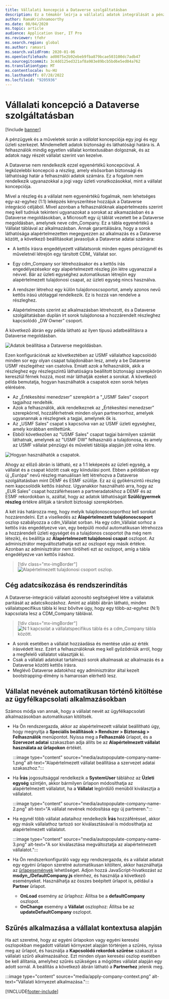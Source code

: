 ```yaml
---
title: Vállalati koncepció a Dataverse szolgáltatásban
description: Ez a témakör leírja a vállalati adatok integrálását a pénzügyek és a műveletek, valamint a Dataverse.
author: RamaKrishnamoorthy
ms.date: 08/04/2020
ms.topic: article
audience: Application User, IT Pro
ms.reviewer: tfehr
ms.search.region: global
ms.author: ramasri
ms.search.validFrom: 2020-01-06
ms.openlocfilehash: ad0075e2b92ebeb9fba879bcae503100dc7adb47
ms.sourcegitcommit: 3c4dd125ed321af8a983e89bcb5bd6e5ed04a762
ms.translationtype: MT
ms.contentlocale: hu-HU
ms.lasthandoff: 07/28/2022
ms.locfileid: "9205936"
---
```

# <a name="company-concept-in-dataverse"></a>Vállalati koncepció a Dataverse szolgáltatásban

[!include [banner](../../includes/banner.md)]




A pénzügyek és a műveletek során a *vállalat* koncepciója egy jogi és egy üzleti szerkezet. Mindemellett adatok biztonsági és láthatósági határa is. A felhasználók mindig egyetlen vállalat kontextusában dolgoznak, és az adatok nagy részét vállalat szerint van kezelve.

A Dataverse nem rendelkezik ezzel egyenértékű koncepcióval. A legközelebbi koncepció a *részleg*, amely elsősorban biztonsági és láthatósági határ a felhasználói adatok számára. Ez a fogalom nem rendelkezik ugyanazokkal a jogi vagy üzleti vonatkozásokkal, mint a vállalat koncepciója.

Mivel a részleg és a vállalat nem egyenértékű fogalmak, nem lehetséges egy-az-egyhez (1:1) leképzés kényszerítése hozzájuk a Dataverse integráció céljából. Mivel azonban a felhasználóknak alapértelmezés szerint meg kell tudniuk tekinteni ugyanazokat a sorokat az alkamazásban és a Dataverse megoldásokban, a Microsoft egy új táblát vezetett be a Dataverse megoldásban, amelynek neve cdm\_Company. Ez a tábla egyenértékű a Vállalat táblával az alkalmazásban. Annak garantálására, hogy a sorok láthatósága alapértelmezetten megegyezzen az alkalmazás és a Dataverse között, a következő beállításokat javasoljuk a Dataverse adatai számára:

+ A kettős írásra engedélyezett vállalatsorok minden egyes pénzügynél és műveletnél létrejön egy társított CDM\_ Vállalat sor.

+ Egy cdm\_Company sor létrehozásakor és a kettős írás engedélyezésekor egy alapértelmezett részleg jön létre ugyanazzal a névvel. Bár az üzleti egységhez automatikusan létrejön egy alapértelmezett tulajdonosi csapat, az üzleti egység nincs használva.
+ A rendszer létrehoz egy külön tulajdonoscsoportot, amely azonos nevű kettős írású utótaggal rendelkezik. Ez is hozzá van rendelve a részleghez.

+ Alapértelmezés szerint az alkalmazásban létrehozott, és a Dataverse szolgáltatásban duplán írt sorok tulajdonosa a hozzárendelt részleghez kapcsolódó „DW Owner” csoport.

A következő ábrán egy példa látható az ilyen típusú adatbeállításra a Dataverse megoldásban.

![Adatok beállítása a Dataverse megoldásban.](media/dual-write-company-1.png)

Ezen konfigurációnak az következtében az USMF vállalathoz kapcsolódó minden sor egy olyan csapat tulajdonában lesz, amely a be Dataverse USMF részlegéhez van csatolva. Emiatt azok a felhasználók, akik a részleghez egy részlegszintű láthatóságra beállított biztonsági szerepkörön keresztül férnek hozzá, most már láthatják ezeket a sorokat. A következő példa bemutatja, hogyan használhatók a csapatok ezen sorok helyes elérésére.

+ Az „Értékesítési menedzser” szerepkört a "„USMF Sales” csoport tagjaihoz rendelték.
+ Azok a felhasználók, akik rendelkeznek az „Értékesítési menedzser” szerepkörrel, hozzáférhetnek minden olyan partnersorhoz, amelyek ugyanannak a részlegnek a tagjai, amelynek ők is.
+ Az „USMF Sales” csapat s kapcsolva van az USMF üzleti egységhez, amely korábban említettünk.
+ Ebből következően az "USMF Sales" csapat tagjai bármilyen számlát láthatnak, amelynek az "USMF DW" felhasználó a tulajdonosa, és amely az USMF vállalat pénzügyi és műveleti táblája alapján jött volna létre.

![Hogyan használhatók a csapatok.](media/dual-write-company-2.png)

Ahogy az előző ábrán is látható, ez a 1:1 leképezés az üzleti egység, a vállalat és a csapat között csak egy kiindulási pont. Ebben a példában egy új „Európa” nevű részleg manuálisan lett létrehozva a Dataverse szolgáltatásban mint DEMF és ESMF szülője. Ez az új gyökérszintű részleg nem kapcsolódik kettős íráshoz. Ugyanakkor használható arra, hogy az „EUR Sales” csapat hozzáférhessen a partneradatokhoz a DEMF és az ESMF rekordokban is, azáltal, hogy az adatok láthatóságát **Szülő/gyermek részleg** értékre állítják a társított biztosági szerepkörben.

A két írás határozza meg, hogy melyik tulajdonoscsoporthoz kell sorokat hozzárendelni. Ezt a viselkedés az **Alapértelmezett tulajdonoscsoport** oszlop szabályozza a cdm\_Vállalat sorban. Ha egy cdm\_Vállalat sorhoz a kettős írás engedélyezve van, egy beépülő modul automatikusan létrehozza a hozzárendelt üzleti egységet és a tulajdonos csoportot (ha még nem létezik), és beállítja az **Alapértelmezett tulajdonosi csapat** oszlopot. Az adminisztrátor megváltoztathatja ezt az oszlopot egy másik értékre. Azonban az adminisztrátor nem törölheti ezt az oszlopot, amíg a tábla engedélyezve van kettős íráshoz.

> [!div class="mx-imgBorder"]
![Alapértelmezett tulajdonosi csoport oszlop.](media/dual-write-default-owning-team.jpg)

## <a name="company-striping-and-bootstrapping"></a>Cég adatcsíkozása és rendszerindítás

A Dataverse-integráció vállalati azonosító segítségével létre a vállalatok paritását az adatcsíkozáshoz. Amint az alábbi ábrán látható, minden vállalatspecifikus tábla ki lesz bővítve úgy, hogy egy több-az-egyhez (N:1) kapcsolata lesz a CDM\_Company táblával.

> [!div class="mx-imgBorder"]
![N:1 kapcsolat a vállalatspecifikus tábla és a cdm_Company tábla között.](media/dual-write-bootstrapping.png)

+ A sorok esetében a vállalat hozzáadása és mentése után az érték írásvédett lesz. Ezért a felhasználóknak meg kell győződniük arról, hogy a megfelelő vállalatot választják ki.
+ Csak a vállalati adatokat tartalmazó sorok alkalmasak az alkalmazás és a Dataverse közötti kettős írásra.
+ Meglévő Dataverse adatokhoz egy adminisztrátor által kezelt bootstrapping-élmény is hamarosan elérhető lesz.


## <a name="autopopulate-company-name-in-customer-engagement-apps"></a>Vállalat nevének automatikusan történő kitöltése az ügyfélkapcsolati alkalmazásokban

Számos módja van annak, hogy a vállalat nevét az ügyfélkapcsolati alkalmazásokban automatikusan kitöltsék.

+ Ha Ön rendszergazda, akkor az alapértelmezett vállalat beállítható úgy, hogy megnyitja a **Speciális beállítások > Rendszer > Biztonság > Felhasználók** menüpontot. Nyissa meg a **Felhasználó** űrlapot, és a **Szervezet adatai** szakaszban adja állíts be az **Alapértelmezett vállalat használata az űrlapokon** értékét.

    :::image type="content" source="media/autopopulate-company-name-1.png" alt-text="Alapértelmezett vállalat beállítása a szervezet adatai szakaszhoz.":::

+ Ha **Írás** jogosultsággal rendelkezik a **SystemUser** táblához az **Üzleti egység** szintjén, akkor bármilyen űrlapon módosíthatja az alapértelmezett vállalatot, ha a **Vállalat** legördülő menüből kiválasztja a vállalatot.

    :::image type="content" source="media/autopopulate-company-name-2.png" alt-text="A vállalat nevének módosítása egy új partneren.":::

+ Ha egynél több vállalat adataihoz rendelkezik **Írás** hozzáféréssel, akkor egy másik vállalathoz tartozó sor kiválasztásával is módosíthatja az alapértelmezett vállalatot.

    :::image type="content" source="media/autopopulate-company-name-3.png" alt-text="A sor kiválasztása megváltoztatja az alapértelmezett vállalatot.":::

+ Ha Ön rendszerkonfiguráló vagy egy rendszergazda, és a vállalat adatait egy egyéni űrlapon szeretné automatikusan kitölteni, akkor használhatja az [űrlapesemények](/powerapps/developer/model-driven-apps/clientapi/events-forms-grids) lehetőséget. Adjon hozzá JavaScript-hivatkozást az **msdyn_/DefaultCompany.js** elemhez, és használja a következő eseményeket. Használhatja az összes beépített űrlapot is, például a **Partner** űrlapot.

    + **OnLoad** esemény az űrlaphoz: Állítsa be a **defaultCompany** oszlopot.
    + **OnChange** esemény a **Vállalat** oszlophoz: Állítsa be az **updateDefaultCompany** oszlopot.

## <a name="apply-filtering-based-on-the-company-context"></a>Szűrés alkalmazása a vállalat kontextusa alapján

Ha azt szeretné, hogy az egyéni űrlapokon vagy egyéni keresési oszlopokban megadott vállalati környezet alapján történjen a szűrés, nyissa meg az űrlapot, és használja a **Kapcsolódó rekordok szűrése** szakaszt a vállalati szűrő alkalmazásához. Ezt minden olyan keresési oszlop esetében be kell állítania, amelyhez szűrés szükséges a mögöttes vállalat alapján egy adott sornál. A beállítás a következő ábrán látható a **Partnerhez** jelenik meg.

:::image type="content" source="media/apply-company-context.png" alt-text="Vállalati környezet alkalmazása.":::



[!INCLUDE[footer-include](../../../../includes/footer-banner.md)]
